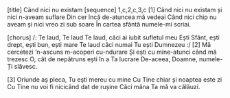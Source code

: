 [title] Când nici nu existam
[sequence] 1,c,2,c,3,c
[1]
Când nici nu existam și nici n-aveam suflare
Din cer încă de-atuncea mă vedeai
Când nici chip nu aveam și nici vreo zi sub soare
În cartea sfântă numele-mi scriai.

[chorus]
/: Te laud, Te laud
Te laud, căci ai iubit sufletul meu
Ești Sfânt, ești drept, ești bun, ești mare
Te laud căci numai Tu ești Dumnezeu :/
[2]
Mă cercetezi ‘n-ascuns m-acoperi cu-ndurare
Și ești cu mine-atunci când mă trezesc
O, cât de nepătruns ești în a Ta lucrare
De-aceea, Doamne, numele-Ți slăvesc.

[3]
Oriunde aș pleca, Tu eşti mereu cu mine
Cu Tine chiar și noaptea este zi
Cu Tine nu voi fi nicicând dat de rușine
Căci mâna Ta mă va călăuzi.

